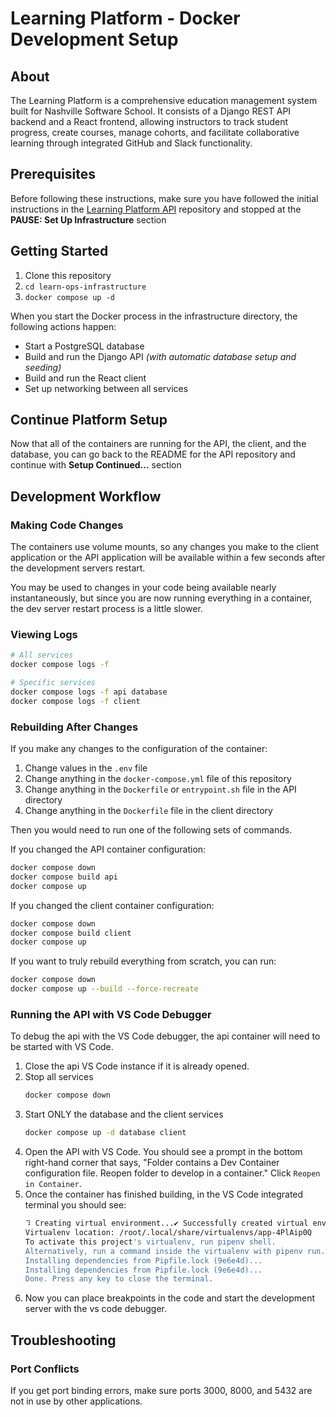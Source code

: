 # Learning Platform - Docker Development Setup

## About

The Learning Platform is a comprehensive education management system built for Nashville Software School. It consists of a Django REST API backend and a React frontend, allowing instructors to track student progress, create courses, manage cohorts, and facilitate collaborative learning through integrated GitHub and Slack functionality.

## Prerequisites

Before following these instructions, make sure you have followed the initial instructions in the [Learning Platform API](https://github.com/NSS-Workshops/learn-ops-api) repository and stopped at the **PAUSE: Set Up Infrastructure** section

## Getting Started

1. Clone this repository
2. `cd learn-ops-infrastructure`
3. `docker compose up -d`

When you start the Docker process in the infrastructure directory, the following actions happen:

- Start a PostgreSQL database
- Build and run the Django API _(with automatic database setup and seeding)_
- Build and run the React client
- Set up networking between all services

## Continue Platform Setup

Now that all of the containers are running for the API, the client, and the database, you can go back to the README for the API repository and continue with **Setup Continued...** section

## Development Workflow

### Making Code Changes

The containers use volume mounts, so any changes you make to the client application or the API application will be available within a few seconds after the development servers restart.

You may be used to changes in your code being available nearly instantaneously, but since you are now running everything in a container, the dev server restart process is a little slower.

### Viewing Logs
```bash
# All services
docker compose logs -f

# Specific services  
docker compose logs -f api database
docker compose logs -f client
```

### Rebuilding After Changes

If you make any changes to the configuration of the container:

1. Change values in the `.env` file
2. Change anything in the `docker-compose.yml` file of this repository
3. Change anything in the `Dockerfile` or `entrypoint.sh` file in the API directory
4. Change anything in the `Dockerfile` file in the client directory

Then you would need to run one of the following sets of commands.

If you changed the API container configuration:

```sh
docker compose down
docker compose build api
docker compose up
```

If you changed the client container configuration:

```sh
docker compose down
docker compose build client
docker compose up
```

If you want to truly rebuild everything from scratch, you can run:

```bash
docker compose down
docker compose up --build --force-recreate
```

### Running the API with VS Code Debugger

To debug the api with the VS Code debugger, the api container will need to be started with VS Code. 

1. Close the api VS Code instance if it is already opened. 
2. Stop all services
   ```sh
   docker compose down
   ```
3. Start ONLY the database and the client services
   ```sh
   docker compose up -d database client
   ```
4. Open the API with VS Code. You should see a prompt in the bottom right-hand corner that says, "Folder contains a Dev Container configuration file. Reopen folder to develop in a container." Click `Reopen in Container`.
5. Once the container has finished building, in the VS Code integrated terminal you should see:
   ```sh
   ⠹ Creating virtual environment...✔ Successfully created virtual environment!
   Virtualenv location: /root/.local/share/virtualenvs/app-4PlAip0Q
   To activate this project's virtualenv, run pipenv shell.
   Alternatively, run a command inside the virtualenv with pipenv run.
   Installing dependencies from Pipfile.lock (9e6e4d)...
   Installing dependencies from Pipfile.lock (9e6e4d)...
   Done. Press any key to close the terminal.
   ```
6. Now you can place breakpoints in the code and start the development server with the vs code debugger.

## Troubleshooting

### Port Conflicts
If you get port binding errors, make sure ports 3000, 8000, and 5432 are not in use by other applications.
